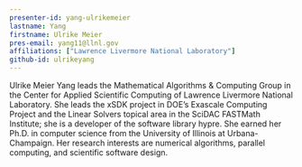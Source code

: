 ```yaml
---
presenter-id: yang-ulrikemeier
lastname: Yang
firstname: Ulrike Meier
pres-email: yang11@llnl.gov
affiliations: ["Lawrence Livermore National Laboratory"]
github-id: ulrikeyang
---
```

Ulrike Meier Yang leads the Mathematical Algorithms & Computing Group
in the Center for Applied Scientific Computing of Lawrence Livermore
National Laboratory. She leads the xSDK project in DOE’s Exascale
Computing Project and the Linear Solvers topical area in the SciDAC
FASTMath Institute; she is a developer of the software library
hypre. She earned her Ph.D. in computer science from the University of
Illinois at Urbana-Champaign. Her research interests are numerical
algorithms, parallel computing, and scientific software design.